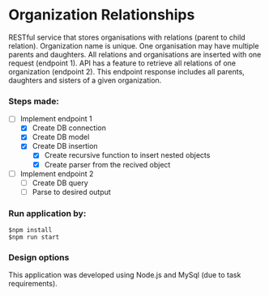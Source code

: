 # Organization Relationships

RESTful service that stores organisations with relations
(parent to child relation). Organization name is unique. One organisation may have multiple
parents and daughters. All relations and organisations are inserted with one request (endpoint
1).
API has a feature to retrieve all relations of one organization (endpoint 2). This endpoint
response includes all parents, daughters and sisters of a given organization.

### Steps made:

- [ ] Implement endpoint 1
  - [x] Create DB connection
  - [x] Create DB model
  - [x] Create DB insertion
    - [x] Create recursive function to insert nested objects
    - [x] Create parser from the recived object
- [ ] Implement endpoint 2
  - [ ] Create DB query
  - [ ] Parse to desired output

### Run application by:

```
$npm install
$npm run start
```

### Design options

This application was developed using Node.js and MySql (due to task requirements).
